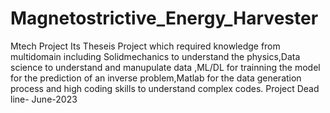 # Magnetostrictive_Energy_Harvester
Mtech Project
Its Theseis Project which required knowledge from multidomain including Solidmechanics to understand the physics,Data science to understand and manupulate data ,ML/DL 
for trainning the model for the prediction of an inverse problem,Matlab for the data generation process and high coding skills to understand complex codes.
Project Dead line- June-2023
